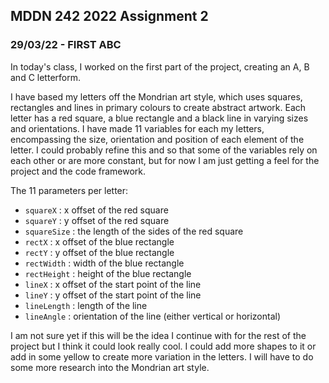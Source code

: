 ## MDDN 242 2022 Assignment 2

### 29/03/22 - FIRST ABC

In today's class, I worked on the first part of the project, creating an A, B and C letterform.

I have based my letters off the Mondrian art style, which uses squares, rectangles and lines in primary colours to create abstract artwork. Each letter has a red square, a blue rectangle and a black line in varying sizes and orientations. I have made 11 variables for each my letters, encompassing the size, orientation and position of each element of the letter. I could probably refine this and so that some of the variables rely on each other or are more constant, but for now I am just getting a feel for the project and the code framework.

The 11 parameters per letter:
  * `squareX` : x offset of the red square
  * `squareY` : y offset of the red square
  * `squareSize` : the length of the sides of the red square
  * `rectX` : x offset of the blue rectangle
  * `rectY` : y offset of the blue rectangle
  * `rectWidth` : width of the blue rectangle
  * `rectHeight` : height of the blue rectangle
  * `lineX` : x offset of the start point of the line
  * `lineY` : y offset of the start point of the line
  * `lineLength` : length of the line
  * `lineAngle` : orientation of the line (either vertical or horizontal)

I am not sure yet if this will be the idea I continue with for the rest of the project but I think it could look really cool. I could add more shapes to it or add in some yellow to create more variation in the letters. I will have to do some more research into the Mondrian art style.
